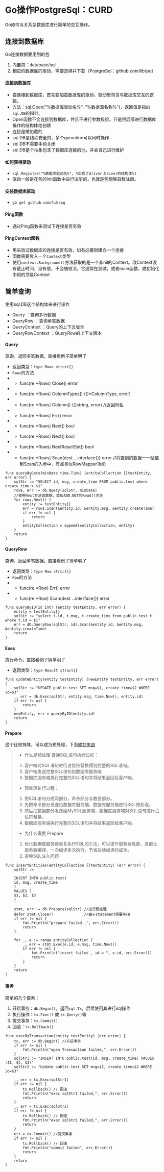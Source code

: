 # Go操作PostgreSql：CURD
Go如何与关系型数据库进行简单的交互操作。

## 连接到数据库
Go连接数据要用到的包
1. 内置包：database/sql
2. 相应的数据库的驱动，需要选择并下载（PostgreSql：github.com/lib/pq）

#### 连接到数据库
* 要连接到数据库，首先要加载数据库的驱动，驱动里包含与数据库交互的逻辑。
* 方法：sql.Open("%数据库驱动名%", "%数据源名称%")，返回值是指向`sql.DB`的指针。
* Open函数不会连接到数据库，并且不进行参数校验，只是将后续进行数据库操作的结构体给创建
* 连接是懒加载的
* sql.DB是线程安全的，多个goroutine可以同时操作
* sql.DB不需要手动关闭
* sql.DB是个抽象包含了数据库连接的池，并会自己进行维护

#### 如何获得驱动
* `sql.Register("%数据库驱动名%", %实现了driver.Driver的结构体%)`
* 驱动一般是在包的Init函数中进行注册的，也就是包能够自我注册。

#### 安装数据库驱动
* `go get github.com/lib/pq`

#### Ping函数
* 通过Ping函数来测试下连接是否有效

#### PingContext函数
* 用来验证数据库的连接是否有效，如有必要则建立一个连接
* 函数需要传入一个`Context`类型
* 使用`context.Background()`方法获取的是一个非nil的Context。改Context没有截止时间，没有值，不会被取消。它通常在测试，或者main函数，或初始化中用的顶级Context

## 简单查询
使用sql.DB这个结构体来进行操作
* Query ：查询多行数据
* QueryRow ：查询单笔数据
* QueryContext ：Query的上下文版本
* QueryRowContext ：QueryRow的上下文版本

#### Query
查询，返回多笔数据。直接看例子简单明了
* 返回类型：`type Rows struct{}`
* `Rows`的方法
* * func(re *Rows) Close() error
* * func(re *Rows) ColumnTypes() ([]*ColumnType, error)
* * func(re *Rows) Column() ([]string, error)  //返回列名
* * func(re *Rows) Err() error
* * func(re *Rows) Next() bool
* * func(re *Rows) Next() bool
* * func(re *Rows) NextResultSet() bool
* * func(re *Rows) Scan(dest ...interface{}) error  //将查到的数据一一赋值到Scan的入参中，有点类似RowMapper功能
```
func queryByDate(minDate time.Time) (entityCollection []testEntity, err error) {
	sqlStr := "SELECT id, msg, create_time FROM public.test where create_time > $1"
	rows, err := db.Query(sqlStr, minDate)
	//使用Next方法读数据，类似ADO.NET的Read()方法
	for rows.Next() {
		entity := testEntity{}
		err = rows.Scan(&entity.id, &entity.msg, &entity.createTime)
		if err != nil {
			return
		}
		entityCollection = append(entityCollection, entity)
	}
	return
}
```

#### QueryRow
查询，返回单笔数据。直接看例子简单明了
* 返回类型：`type Row struct{}`
* `Row`的方法
* * func(re *Row) Err() error
* * func(re *Row) Scan(dest ...interface{}) error
```
func queryByID(id int) (entity testEntity, err error) {
	entity = testEntity{}
	sqlStr := "select t.id, t.msg, t.create_time from public.test t where t.id = $1"
	err = db.QueryRow(sqlStr, id).Scan(&entity.id, &entity.msg, &entity.createTime)
	return
}
```

#### Exec
执行命令，直接看例子简单明了
* 返回类型：`type Result struct{}`
```
func updateEntity(entity testEntity) (newEntity testEntity, err error) {
	sqlStr := "UPDATE public.test SET msg=$1, create_time=$2 WHERE id=$3"
	_, err = db.Exec(sqlStr, entity.msg, time.Now(), entity.id)
	if err != nil {
		return
	}
	newEntity, err = queryByID(entity.id)
	return
}
```

#### Prepare
这个比较特殊，可以成为预处理，下面[摘抄来自](https://blog.csdn.net/qq_34857250/article/details/100569676)
> * 什么是预处理
> 普通SQL语句执行过程：
> 1. 客户端对SQL语句进行占位符替换得到完整的SQL语句。
> 2. 客户端发送完整SQL语句到数据库服务端
> 3. 数据库服务端执行完整的SQL语句并将结果返回给客户端。
> 
> * 预处理执行过程：
> 1. 把SQL语句分成两部分，命令部分与数据部分。
> 2. 先把命令部分发送给数据库服务端，数据库服务端进行SQL预处理。
> 3. 然后把数据部分发送给MySQL服务端，数据库服务端对SQL语句进行占位符替换。
> 4. 数据库服务端执行完整的SQL语句并将结果返回给客户端。
> 
> * 为什么需要 Prepare
> 1. 优化数据库服务器重复执行SQL的方法，可以提升服务器性能，提前让服务器编译，一次编译多次执行，节省后续编译的成本。
> 2. 避免SQL注入问题

```
func insertEntities(entityCollection []testEntity) (err error) {
	sqlStr :=
		`
	INSERT INTO public.test(
	id, msg, create_time
	)
	VALUES (
	$1, $2, $3
	)
	`
	stmt, err := db.Prepare(sqlStr) //进行预处理
	defer stmt.Close()              //由于statement需要关闭
	if err != nil {
		fmt.Println("prepare failed ,", err.Error())
		return
	}

	for _, e := range entityCollection {
		_, err = stmt.Exec(e.id, e.msg, time.Now())
		if err != nil {
			fmt.Println("insert failed , id = ", e.id, err.Error())
			return
		}
	}
	return
}
```

#### 事务
简单的几个要素：
1. 开启事务：`db.Begin()`，返回`sql.Tx`，后续使用其进行sql操作
2. 执行操作：`tx.Exec()` 或 `tx.Query()`等
3. 提交事务：`tx.Commit()`
4. 回滚：`tx.Rollback()`
```
func execByTransaction(entity testEntity) (err error) {
	tx, err := db.Begin() //开启事务
	if err != nil {
		fmt.Println("open Transaction failed,", err.Error())
	}
	sqlStr1 := "INSERT INTO public.test(id, msg, create_time) VALUES ($1, $2, $3)"
	sqlStr2 := "Update public.test SET msg=$1, create_time=$2 WHERE id=$3"

	_, err = tx.Exec(sqlStr1)
	if err != nil {
		tx.Rollback() // 回滚
		fmt.Println("exec sqlStr1 failed,", err.Error())
		return
	}
	_, err = tx.Exec(sqlStr2)
	if err != nil {
		tx.Rollback() // 回滚
		fmt.Println("exec sqlStr2 failed,", err.Error())
		return
	}
	err = tx.Commit() //提交事务
	if err != nil {
		tx.Rollback() // 回滚
		fmt.Println("commit failed", err.Error())
		return
	}
	return
}
```